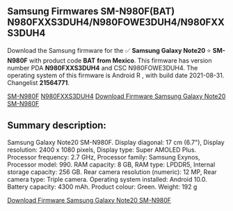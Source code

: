 <h2>Samsung Firmwares SM-N980F(BAT) N980FXXS3DUH4/N980FOWE3DUH4/N980FXXS3DUH4</h2>
Download the Samsung firmware for the ✅ <strong>Samsung Galaxy Note20 </strong> ⭐ <strong>SM-N980F</strong> with product code <strong>BAT</strong> <strong> from Mexico</strong>. This firmware has version number PDA <strong>N980FXXS3DUH4</strong> and CSC N980FOWE3DUH4. The operating system of this firmware is Android R , with build date 2021-08-31. Changelist <strong>21564771</strong>.


[SM-N980F](https://samfirm.shop/samsung/model/SM-N980F)
[N980FXXS3DUH4](https://samfirm.shop/samsung/pda/N980FXXS3DUH4)
[Download Firmware Samsung Galaxy Note20 SM-N980F](https://samfirm.shop/samsung/firmware/452191)
<h2>Summary description:</h2>
<p>Samsung Galaxy Note20 SM-N980F. Display diagonal: 17 cm (6.7"), Display resolution: 2400 x 1080 pixels, Display type: Super AMOLED Plus. Processor frequency: 2.7 GHz, Processor family: Samsung Exynos, Processor model: 990. RAM capacity: 8 GB, RAM type: LPDDR5, Internal storage capacity: 256 GB. Rear camera resolution (numeric): 12 MP, Rear camera type: Triple camera. Operating system installed: Android 10.0. Battery capacity: 4300 mAh. Product colour: Green. Weight: 192 g</p>


[Download Firmware Samsung Galaxy Note20 SM-N980F](https://samfirm.shop/samsung/firmware/452191)
